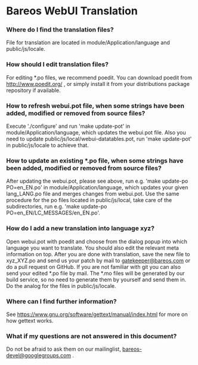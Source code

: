 Bareos WebUI Translation
========================

### Where do I find the translation files?

File for translation are located in module/Application/language and public/js/locale.

### How should I edit translation files?

For editing *.po files, we recommend poedit. You can download poedit from http://www.poedit.org/ ,
or simply install it from your distributions package repository if available.

### How to refresh webui.pot file, when some strings have been added, modified or removed from source files?

Execute './configure' and run 'make update-pot' in module/Application/language, which updates the webui.pot file.
Also you need to update public/js/local/webui-datatables.pot, run 'make update-pot' in
public/js/locale to achieve that.

### How to update an existing *.po file, when some strings have been added, modified or removed from source files?

After updating the webui.pot, please see above, run e.g. 'make update-po PO=en_EN.po' in module/Application/language, which updates your given lang_LANG.po file and merges changes from webui.pot. Use the same procedure for the po files located in public/js/local, take care of the subdirectories, run e.g. 'make update-po PO=en_EN/LC_MESSAGES/en_EN.po'.

### How do I add a new translation into language xyz?

Open webui.pot with poedit and choose from the dialog popup into which language you want to translate. You should also edit the relevant meta information on top. After you are done with translation, save the new file to xyz_XYZ.po and send us your patch by mail to gatekeeper@bareos.com or do a pull request on GitHub. If you are not familiar with git you can also send your edited *.po file by mail. The *.mo files will be generated by our build service, so no need to generate them by yourself and send them in. Do the analog for the files in public/js/locale.

### Where can I find further information?

See https://www.gnu.org/software/gettext/manual/index.html for more on how gettext works.

### What if my questions are not answered in this document?

Do not be afraid to ask them on our mailinglist, bareos-devel@googlegroups.com .
